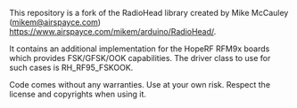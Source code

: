 This repository is a fork of the RadioHead library created by Mike McCauley (mikem@airspayce.com) https://www.airspayce.com/mikem/arduino/RadioHead/.

It contains an additional implementation for the HopeRF RFM9x boards which provides FSK/GFSK/OOK capabilities. The driver class to use for such cases is RH_RF95_FSKOOK.

Code comes without any warranties. Use at your own risk. Respect the license and copyrights when using it.
